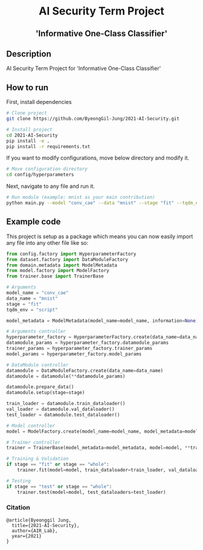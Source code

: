 <div align="center">    
 
# AI Security Term Project  
## 'Informative One-Class Classifier'   

<!--  
Conference   
-->   
</div>
 
## Description   
AI Security Term Project for 'Informative One-Class Classifier'       

## How to run   
First, install dependencies   
```bash
# Clone project   
git clone https://github.com/ByeongGil-Jung/2021-AI-Security.git

# Install project   
cd 2021-AI-Security
pip install -e .   
pip install -r requirements.txt
 ```    
If you want to modify configurations, move below directory and modify it. 
 ```bash
# Move configuration directory        
cd config/hyperparameters
```    
Next, navigate to any file and run it.   
 ```bash
# Run module (example: mnist as your main contribution)   
python main.py --model "conv_cae" --data "mnist" --stage "fit" --tqdm_env "script"    
```

## Example code
This project is setup as a package which means you can now easily import any file into any other file like so:

```python
from config.factory import HyperparameterFactory
from dataset.factory import DataModuleFactory
from domain.metadata import ModelMetadata
from model.factory import ModelFactory
from trainer.base import TrainerBase

# Arguments
model_name = "conv_cae"
data_name = "mnist"
stage = "fit"
tqdm_env = "script"

model_metadata = ModelMetadata(model_name=model_name, information=None)

# Arguments controller
hyperparameter_factory = HyperparameterFactory.create(data_name=data_name, model_name=model_name)
datamodule_params = hyperparameter_factory.datamodule_params
trainer_params = hyperparameter_factory.trainer_params
model_params = hyperparameter_factory.model_params

# DataModule controller
datamodule = DataModuleFactory.create(data_name=data_name)
datamodule = datamodule(**datamodule_params)

datamodule.prepare_data()
datamodule.setup(stage=stage)

train_loader = datamodule.train_dataloader()
val_loader = datamodule.val_dataloader()
test_loader = datamodule.test_dataloader()

# Model controller
model = ModelFactory.create(model_name=model_name, model_metadata=model_metadata, model_params=model_params)

# Trainer controller
trainer = TrainerBase(model_metadata=model_metadata, model=model, **trainer_params)

# Training & Validation
if stage == "fit" or stage == "whole":
    trainer.fit(model=model, train_dataloader=train_loader, val_dataloaders=val_loader)

# Testing
if stage == "test" or stage == "whole":
    trainer.test(model=model, test_dataloaders=test_loader)    
```

### Citation   
```
@article{Byeonggil Jung,
  title={2021-AI-Security},
  author={AIR_Lab},
  year={2021}
}
```   
